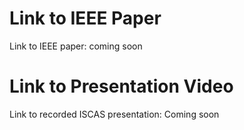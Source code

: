 # Link to IEEE Paper

Link to IEEE paper: coming soon

# Link to Presentation Video

Link to recorded ISCAS presentation: Coming soon

